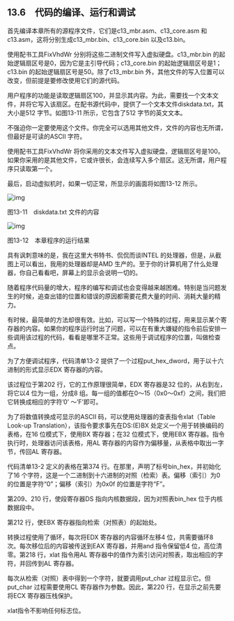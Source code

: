    

## 13.6　代码的编译、运行和调试

首先编译本章所有的源程序文件，它们是c13_mbr.asm、c13_core.asm 和c13.asm，这将分别生成c13_mbr.bin、c13_core.bin 以及c13.bin。

使用配书工具FixVhdWr 分别将这些二进制文件写入虚拟硬盘。c13_mbr.bin 的起始逻辑扇区号是0，因为它是主引导代码；c13_core.bin 的起始逻辑扇区号是1；c13.bin 的起始逻辑扇区号是50。除了c13_mbr.bin 外，其他文件的写入位置可以改变，但前提是要修改使用它们的源代码。

用户程序的功能是读取逻辑扇区100，并显示其内容。为此，需要找一个文本文件，并将它写入该扇区。在配书源代码中，提供了一个文本文件diskdata.txt，其大小是512 字节。如图13-11 所示，它包含了512 字节的英文文本。

不强迫你一定要使用这个文件。你完全可以选用其他文件，文件的内容也无所谓，但最好是可读的ASCII 字符。

使用配书工具FixVhdWr 将你采用的文本文件写入虚拟硬盘，逻辑扇区号是100。如果你采用的是其他文件，它或许很长，会连续写入多个扇区。这无所谓，用户程序只读取第一个。

最后，启动虚拟机时，如果一切正常，所显示的画面将如图13-12 所示。

![img](../0-Assets/Epubook/x86汇编语言从实模式到保护模式_李忠_等_Z_Library/images/00560.jpeg)

图13-11　diskdata.txt 文件的内容

![img](../0-Assets/Epubook/x86汇编语言从实模式到保护模式_李忠_等_Z_Library/images/00561.jpeg)

图13-12　本章程序的运行结果

具有讽刺意味的是，我在这里大书特书、侃侃而谈INTEL 的处理器，但是，从截图上可以看出，我用的处理器却是AMD 生产的。至于你的计算机用了什么处理器，你自己看看吧，屏幕上的显示会说明一切的。

随着程序代码量的增大，程序的编写和调试也会变得越来越困难。特别是当问题发生的时候，追查出错的位置和错误的原因都需要花费大量的时间、消耗大量的精力。

有时候，最简单的方法却很有效。比如，可以写一个特殊的过程，用来显示某个寄存器的内容。如果你的程序运行时出了问题，可以在有重大嫌疑的指令前后安排一些调用该过程的代码，看看是哪里不正常。这些用于调试程序的位置，叫做检查点。

为了方便调试程序，代码清单13-2 提供了一个过程put_hex_dword，用于以十六进制的形式显示EDX 寄存器的内容。

该过程位于第202 行，它的工作原理很简单，EDX 寄存器是32 位的，从右到左，将它以4 位为一组，分成8 组。每一组的值都在0～15（0x0～0xf）之间，我们把它转换成相应的字符’0’ ～’F’即可。

为了将数值转换成可显示的ASCII 码，可以使用处理器的查表指令xlat（Table Look-up Translation），该指令要求事先在DS:(E)BX 处定义一个用于转换编码的表格，在16 位模式下，使用BX 寄存器；在32 位模式下，使用EBX 寄存器。指令执行时，处理器访问该表格，用AL 寄存器的内容作为偏移量，从表格中取出一字节，传回AL 寄存器。

代码清单13-2 定义的表格在第374 行。在那里，声明了标号bin_hex，并初始化了16 个字符，这是一个二进制到十六进制的对照（检索）表。偏移（索引）为0 的位置是字符“0”；偏移（索引）为0x0f 的位置是字符“F”。

第209、210 行，使段寄存器DS 指向内核数据段，因为对照表bin_hex 位于内核数据段中。

第212 行，使EBX 寄存器指向检索（对照表）的起始处。

转换过程使用了循环，每次将EDX 寄存器的内容循环左移4 位，共需要循环8 次。每次移位后的内容被传送到EAX 寄存器，并用and 指令保留低4 位，高位清零。第218 行，xlat 指令用AL 寄存器中的值作为索引访问对照表，取出相应的字符，并回传到AL 寄存器。

每次从检索（对照）表中得到一个字符，就要调用put_char 过程显示它。但put_char 过程需要使用CL 寄存器作为参数。因此，第220 行，在显示之前先要将ECX 寄存器压栈保护。

xlat指令不影响任何标志位。